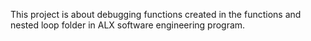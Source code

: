 This project is about debugging functions created in the functions and nested loop folder  in ALX software engineering program.
